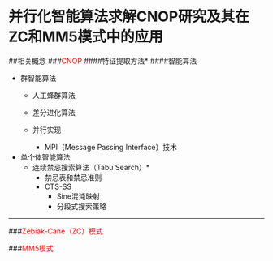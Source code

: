 # 并行化智能算法求解CNOP研究及其在ZC和MM5模式中的应用
##相关概念
###<font color=red>CNOP</font>
####特征提取方法*
####智能算法
* 群智能算法
	* 人工蜂群算法
	* 差分进化算法
	
	* 并行实现
		* MPI（Message Passing Interface）技术
* 单个体智能算法
   * 连续禁忌搜索算法（Tabu Search）*
   		* 禁忌表和禁忌准则
   		* CTS-SS
   			* Sine混沌映射
   			* 分段式搜索策略	 

---
###<font color=red>Zebiak-Cane（ZC）模式</font>

###<font color=red>MM5模式</font>



